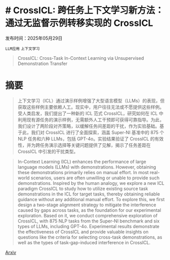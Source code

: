 # # CrossICL: 跨任务上下文学习新方法：通过无监督示例转移实现的 CrossICL

发布时间：2025年05月29日

`LLM应用` `上下文学习`

> CrossICL: Cross-Task In-Context Learning via Unsupervised Demonstration Transfer

# 摘要

> 上下文学习（ICL）通过演示样例增强了大型语言模型（LLMs）的表现，但获取这些样例主要依赖人工。现实中，用户往往无法或不愿提供这些样例。受人类启发，我们提出了一种新的 ICL 范式 CrossICL，研究如何在 ICL 中利用现有源任务的演示样例，无需额外人工干预即可获得可靠指导。为此，我们设计了两阶段对齐策略，以缓解任务间差距的干扰，作为实验基础。基于此，我们对 CrossICL 进行了全面探索，涵盖 Super-NI 基准中的 875 个 NLP 任务和六种 LLMs，包括 GPT-4o。实验结果验证了 CrossICL 的有效性，并为跨任务演示选择等关键问题提供了见解，揭示了任务差距在 CrossICL 中引发的干扰类型。

> In-Context Learning (ICL) enhances the performance of large language models (LLMs) with demonstrations. However, obtaining these demonstrations primarily relies on manual effort. In most real-world scenarios, users are often unwilling or unable to provide such demonstrations. Inspired by the human analogy, we explore a new ICL paradigm CrossICL to study how to utilize existing source task demonstrations in the ICL for target tasks, thereby obtaining reliable guidance without any additional manual effort. To explore this, we first design a two-stage alignment strategy to mitigate the interference caused by gaps across tasks, as the foundation for our experimental exploration. Based on it, we conduct comprehensive exploration of CrossICL, with 875 NLP tasks from the Super-NI benchmark and six types of LLMs, including GPT-4o. Experimental results demonstrate the effectiveness of CrossICL and provide valuable insights on questions like the criteria for selecting cross-task demonstrations, as well as the types of task-gap-induced interference in CrossICL.

[Arxiv](https://arxiv.org/abs/2505.24143)